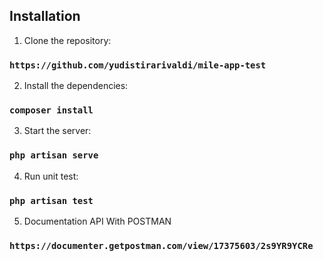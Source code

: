 ## Installation

1. Clone the repository:

### `https://github.com/yudistirarivaldi/mile-app-test`


2. Install the dependencies:

### `composer install`


3. Start the server:

### `php artisan serve`

4. Run unit test:

### `php artisan test`

5. Documentation API With POSTMAN

### `https://documenter.getpostman.com/view/17375603/2s9YR9YCRe`
